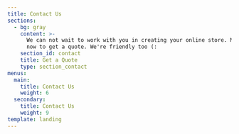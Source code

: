 ```yaml
---
title: Contact Us
sections:
  - bg: gray
    content: >-
      We can not wait to work with you in creating your online store. Message us
      now to get a quote. We're friendly too (:
    section_id: contact
    title: Get a Quote
    type: section_contact
menus:
  main:
    title: Contact Us
    weight: 6
  secondary:
    title: Contact Us
    weight: 9
template: landing
---
```



